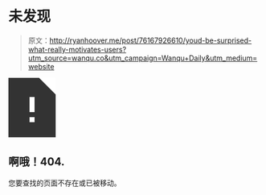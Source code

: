 # 未发现

> 原文：<http://ryanhoover.me/post/76167926610/youd-be-surprised-what-really-motivates-users?utm_source=wanqu.co&utm_campaign=Wanqu+Daily&utm_medium=website>

![](img/4baad31dd5676da34c9862a40579ad26.png)

## 啊哦！404.

您要查找的页面不存在或已被移动。